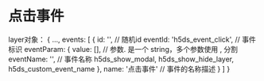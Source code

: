 # 点击事件

layer对象：
{
  ...,
  events: [
    {
      id: '', // 随机id
      eventId: 'h5ds_event_click', // 事件标识
      eventParam: {
        value: [], // 参数. 是一个 string，多个参数使用 , 分割
        eventName: '', // 事件名称 h5ds_show_modal, h5ds_show_hide_layer, h5ds_custom_event_name
      },
      name: '点击事件' // 事件的名称描述
    }
  ]
}
